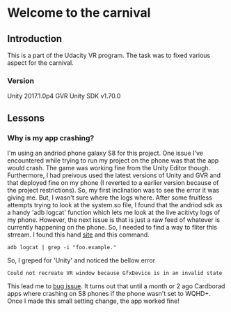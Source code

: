 #  Welcome to the carnival

## Introduction

This is a part of the Udacity VR program. The task was to fixed various aspect for the carnival. 

### Version

Unity 2017.1.0p4
GVR Unity SDK v1.70.0


## Lessons

### Why is my app crashing?
I'm using an andriod phone galaxy S8 for this project. One issue I've encountered while trying to run my project on the phone was that the app would crash. The game was working fine from the Unity Editor though. Furthermore, I had preivous used the latest  versions of Unity and GVR and that deployed fine on my phone (I reverted to a earlier version because of the project restrictions).  So, my first inclination was to see the error it was giving me. But, I wasn't sure where the logs where. After some fruitless attempts trying to look at the system.so file, I found that the andriod sdk as a handy 'adb logcat' function which lets me look at the live acitivty logs of my phone. However, the next issue is that is just a raw feed of whatever is currently happening on the phone. So, I needed to find a way to fliter this strream. I found this hand [site](https://logmatic.io/blog/a-how-to-guide-to-debugging-with-android-logcat/) and this command.

```
adb logcat | grep -i "foo.example."
```

So, I greped for 'Unity' and noticed the bellow error

```
Could not recreate VR window because GfxDevice is in an invalid state
```

This lead me to [bug issue](https://github.com/googlevr/gvr-unity-sdk/issues/671). It turns out that until a month or 2 ago Cardborad apps where crashing on S8 phones if the phone wasn't set to WQHD+. Once I made this small setting change, the app worked fine!
